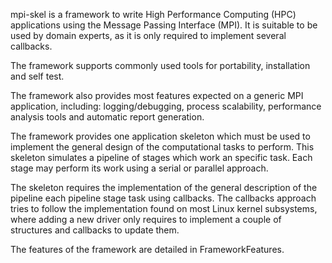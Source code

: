 mpi-skel is a framework to write High Performance Computing (HPC) applications using the Message Passing Interface (MPI). It is suitable to be used by domain experts, as it is only required to implement several callbacks.

The framework supports commonly used tools for portability, installation and self test.

The framework also provides most features expected on a generic MPI application, including: logging/debugging, process scalability, performance analysis tools and automatic report generation.

The framework provides one application skeleton which must be used to implement the general design of the computational tasks to perform. This skeleton simulates a pipeline
of stages which work an specific task. Each stage may perform its work using a serial or parallel approach.

The skeleton requires the implementation of the general description of the pipeline each pipeline stage task using callbacks. The callbacks approach tries to follow the implementation found on most Linux kernel subsystems, where adding a new driver only requires to implement a couple of structures and callbacks to update them.

The features of the framework are detailed in FrameworkFeatures.